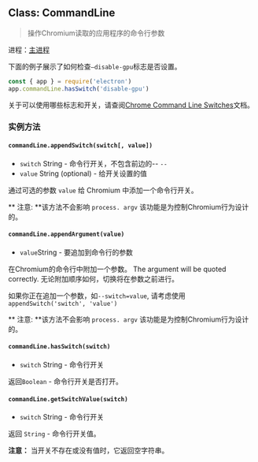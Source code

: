 ## Class: CommandLine

> 操作Chromium读取的应用程序的命令行参数

进程：[主进程](../glossary.md#main-process)

下面的例子展示了如何检查`—disable-gpu`标志是否设置。

```javascript
const { app } = require('electron')
app.commandLine.hasSwitch('disable-gpu')
```

关于可以使用哪些标志和开关，请查阅[Chrome Command Line Switches](./chrome-command-line-switches.md)文档。

### 实例方法

#### `commandLine.appendSwitch(switch[, value])`

* `switch` String - 命令行开关，不包含前边的-- `--`
* `value` String (optional) - 给开关设置的值

通过可选的参数 `value` 给 Chromium 中添加一个命令行开关。

** 注意: **该方法不会影响 ` process. argv ` 该功能是为控制Chromium行为设计的。

#### `commandLine.appendArgument(value)`

* ` value `String - 要追加到命令行的参数

在Chromium的命令行中附加一个参数。 The argument will be quoted correctly. 无论附加顺序如何，切换将在参数之前进行。

如果你正在追加一个参数，如`--switch=value`, 请考虑使用`appendSwitch('switch', 'value')`

** 注意: **该方法不会影响 ` process. argv ` 该功能是为控制Chromium行为设计的。

#### `commandLine.hasSwitch(switch)`

* `switch` String - 命令行开关

返回`Boolean` - 命令行开关是否打开。

#### `commandLine.getSwitchValue(switch)`

* `switch` String - 命令行开关

返回 `String` - 命令行开关值。

**注意：** 当开关不存在或没有值时，它返回空字符串。
